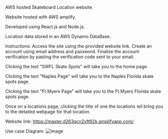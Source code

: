 AWS hosted Skateboard Location website.

Website hosted with AWS amplify.

Developed using React.js and Node.js.

Location data stored in an AWS Dynamo DataBase.


Instructions:
Access the site using the provided website link. Create an account using email address and password. Finalize the account verification by pasting the verification code sent to your email.

Clicking the text "SWFL Skate Spots" will take you to the home page.

Clicking the text "Naples Page" will take you to the Naples Florida skate spots page.

Clicking the text "Ft.Myers Page" will take you to the Ft.Myers Florida skate spots page.

Once on a locations page, clicking the title of one the locations wil bring you to the detailed webpage for that location.


Website link:
https://master.d263qcn2vft92k.amplifyapp.com/

Use case Diagram:
![image](https://user-images.githubusercontent.com/60831223/206556930-94dd8463-4d77-438b-9597-de359718e2e6.png)
